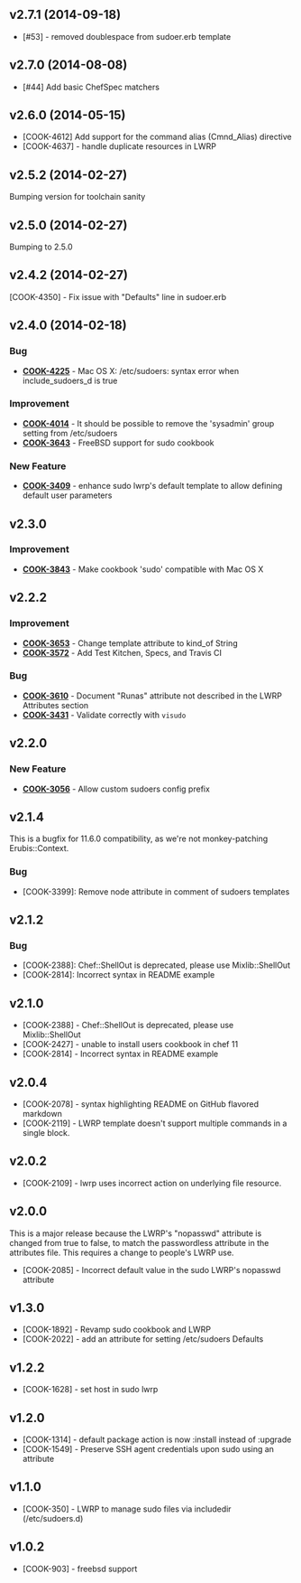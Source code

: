 v2.7.1 (2014-09-18)
-------------------
- [#53] - removed doublespace from sudoer.erb template

v2.7.0 (2014-08-08)
-------------------
- [#44] Add basic ChefSpec matchers

v2.6.0 (2014-05-15)
-------------------
- [COOK-4612] Add support for the command alias (Cmnd_Alias) directive
- [COOK-4637] - handle duplicate resources in LWRP


v2.5.2 (2014-02-27)
-------------------
Bumping version for toolchain sanity


v2.5.0 (2014-02-27)
-------------------
Bumping to 2.5.0


v2.4.2 (2014-02-27)
-------------------
[COOK-4350] - Fix issue with "Defaults" line in sudoer.erb


v2.4.0 (2014-02-18)
-------------------
### Bug
- **[COOK-4225](https://tickets.opscode.com/browse/COOK-4225)** - Mac OS X: /etc/sudoers: syntax error when include_sudoers_d is true

### Improvement
- **[COOK-4014](https://tickets.opscode.com/browse/COOK-4014)** - It should be possible to remove the 'sysadmin' group setting from /etc/sudoers
- **[COOK-3643](https://tickets.opscode.com/browse/COOK-3643)** - FreeBSD support for sudo cookbook

### New Feature
- **[COOK-3409](https://tickets.opscode.com/browse/COOK-3409)** - enhance sudo lwrp's default template to allow defining default user parameters


v2.3.0
------
### Improvement
- **[COOK-3843](https://tickets.opscode.com/browse/COOK-3843)** - Make cookbook 'sudo' compatible with Mac OS X


v2.2.2
------
### Improvement
- **[COOK-3653](https://tickets.opscode.com/browse/COOK-3653)** - Change template attribute to kind_of String
- **[COOK-3572](https://tickets.opscode.com/browse/COOK-3572)** - Add Test Kitchen, Specs, and Travis CI

### Bug
- **[COOK-3610](https://tickets.opscode.com/browse/COOK-3610)** - Document "Runas" attribute not described in the LWRP Attributes section
- **[COOK-3431](https://tickets.opscode.com/browse/COOK-3431)** - Validate correctly with `visudo`


v2.2.0
------
### New Feature
- **[COOK-3056](https://tickets.opscode.com/browse/COOK-3056)** - Allow custom sudoers config prefix

v2.1.4
------
This is a bugfix for 11.6.0 compatibility, as we're not monkey-patching Erubis::Context.

### Bug
- [COOK-3399]: Remove node attribute in comment of sudoers templates

v2.1.2
------
### Bug
- [COOK-2388]: Chef::ShellOut is deprecated, please use Mixlib::ShellOut
- [COOK-2814]: Incorrect syntax in README example

v2.1.0
------
* [COOK-2388] - Chef::ShellOut is deprecated, please use Mixlib::ShellOut
* [COOK-2427] - unable to install users cookbook in chef 11
* [COOK-2814] - Incorrect syntax in README example

v2.0.4
------
* [COOK-2078] - syntax highlighting README on GitHub flavored markdown
* [COOK-2119] - LWRP template doesn't support multiple commands in a single block.

v2.0.2
------
* [COOK-2109] - lwrp uses incorrect action on underlying file resource.

v2.0.0
------
This is a major release because the LWRP's "nopasswd" attribute is changed from true to false, to match the passwordless attribute in the attributes file. This requires a change to people's LWRP use.

* [COOK-2085] - Incorrect default value in the sudo LWRP's nopasswd attribute

v1.3.0
------
* [COOK-1892] - Revamp sudo cookbook and LWRP
* [COOK-2022] - add an attribute for setting /etc/sudoers Defaults

v1.2.2
------
* [COOK-1628] - set host in sudo lwrp

v1.2.0
------
* [COOK-1314] - default package action is now :install instead of :upgrade
* [COOK-1549] - Preserve SSH agent credentials upon sudo using an attribute

v1.1.0
------
* [COOK-350] - LWRP to manage sudo files via includedir (/etc/sudoers.d)

v1.0.2
------
* [COOK-903] - freebsd support
